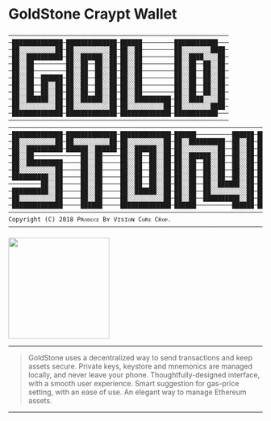 # GoldStone Craypt Wallet
```
─────────────────────────────────────────────────────────────
─██████████████─██████████████─██████─────────████████████───
─██░░░░░░░░░░██─██░░░░░░░░░░██─██░░██─────────██░░░░░░░░████─
─██░░██████████─██░░██████░░██─██░░██─────────██░░████░░░░██─
─██░░██─────────██░░██──██░░██─██░░██─────────██░░██──██░░██─
─██░░██─────────██░░██──██░░██─██░░██─────────██░░██──██░░██─
─██░░██──██████─██░░██──██░░██─██░░██─────────██░░██──██░░██─
─██░░██──██░░██─██░░██──██░░██─██░░██─────────██░░██──██░░██─
─██░░██──██░░██─██░░██──██░░██─██░░██─────────██░░██──██░░██─
─██░░██████░░██─██░░██████░░██─██░░██████████─██░░████░░░░██─
─██░░░░░░░░░░██─██░░░░░░░░░░██─██░░░░░░░░░░██─██░░░░░░░░████─
─██████████████─██████████████─██████████████─████████████───
─────────────────────────────────────────────────────────────
────────────────────────────────────────────────────────────────────────────────────
─██████████████─██████████████─██████████████─██████──────────██████─██████████████─
─██░░░░░░░░░░██─██░░░░░░░░░░██─██░░░░░░░░░░██─██░░██████████──██░░██─██░░░░░░░░░░██─
─██░░██████████─██████░░██████─██░░██████░░██─██░░░░░░░░░░██──██░░██─██░░██████████─
─██░░██─────────────██░░██─────██░░██──██░░██─██░░██████░░██──██░░██─██░░██─────────
─██░░██████████─────██░░██─────██░░██──██░░██─██░░██──██░░██──██░░██─██░░██████████─
─██░░░░░░░░░░██─────██░░██─────██░░██──██░░██─██░░██──██░░██──██░░██─██░░░░░░░░░░██─
─██████████░░██─────██░░██─────██░░██──██░░██─██░░██──██░░██──██░░██─██░░██████████─
─────────██░░██─────██░░██─────██░░██──██░░██─██░░██──██░░██████░░██─██░░██─────────
─██████████░░██─────██░░██─────██░░██████░░██─██░░██──██░░░░░░░░░░██─██░░██████████─
─██░░░░░░░░░░██─────██░░██─────██░░░░░░░░░░██─██░░██──██████████░░██─██░░░░░░░░░░██─
─██████████████─────██████─────██████████████─██████──────────██████─██████████████─
────────────────────────────────────────────────────────────────────────────────────
Copyright (C) 2018 Pʀᴏᴅᴜᴄᴇ Bʏ Vɪsɪᴏɴ Cᴏʀᴇ Cʀᴏᴘ.
────────────────────────────────────────────────────────────────────────────────────
```
<image src="https://github.com/blinnnk/goldstone/blob/dev/app/src/main/res/drawable/logo.png?raw=true" height="200" width="200"></image>
___
> GoldStone uses a decentralized way to send transactions and keep assets secure. Private keys, keystore and mnemonics are managed locally, and never leave your phone.
Thoughtfully-designed interface, with a smooth user experience. Smart suggestion for gas-price setting, with an ease of use. An elegant way to manage Ethereum assets. 
___
